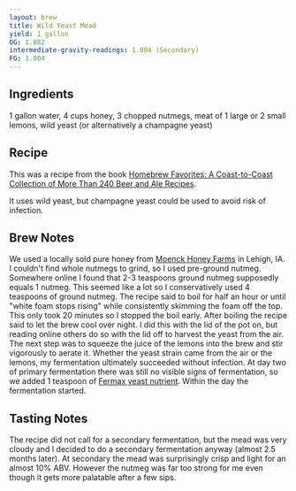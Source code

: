```yaml
---
layout: brew
title: Wild Yeast Mead
yield: 1 gallon
OG: 1.082
intermediate-gravity-readings: 1.004 (Secondary)
FG: 1.004
---
```


## Ingredients
1 gallon water, 4 cups honey, 3 chopped nutmegs, meat of 1 large or 2 small lemons, wild yeast (or alternatively a champagne yeast)

## Recipe
This was a recipe from the book [Homebrew Favorites: A Coast-to-Coast Collection of More Than 240 Beer and Ale Recipes](http://www.amazon.com/gp/product/0882666134/ref=as_li_tl?ie=UTF8&camp=1789&creative=9325&creativeASIN=0882666134&linkCode=as2&tag=zombiest-20&linkId=UY6L6PGEVR5I4DIQ).

It uses wild yeast, but champagne yeast could be used to avoid risk of infection.

## Brew Notes
We used a locally sold pure honey from [Moenck Honey Farms](https://facilityexplorer.iowadnr.gov/facilityexplorer/SiteDetail.aspx?facID=310386848) in Lehigh, IA.  I couldn't find whole nutmegs to grind, so I used pre-ground nutmeg.  Somewhere online I found that 2-3 teaspoons ground nutmeg supposedly equals 1 nutmeg.  This seemed like a lot so I conservatively used 4 teaspoons of ground nutmeg.  The recipe said to boil for half an hour or until "white foam stops rising" while consistently skimming the foam off the top.  This only took 20 minutes so I stopped the boil early.  After boiling the recipe said to let the brew cool over night.  I did this with the lid of the pot on, but reading online others do so with the lid off to harvest the yeast from the air.  The next step was to squeeze the juice of the lemons into the brew and stir vigorously to aerate it.  Whether the yeast strain came from the air or the lemons, my fermentation ultimately succeeded without infection. At day two of primary fermentation there was still no visible signs of fermentation, so we added 1 teaspoon of [Fermax yeast nutrient](http://www.amazon.com/gp/product/B0064OPEFC/ref=as_li_tl?ie=UTF8&camp=1789&creative=390957&creativeASIN=B0064OPEFC&linkCode=as2&tag=zombiest-20&linkId=UTHQYLR52OJI4F7Q).  Within the day the fermentation started.

## Tasting Notes
The recipe did not call for a secondary fermentation, but the mead was very cloudy and I decided to do a secondary fermentation anyway (almost 2.5 months later).  At secondary the mead was surprisingly crisp and light for an almost 10% ABV.  However the nutmeg was far too strong for me even though it gets more palatable after a few sips.
